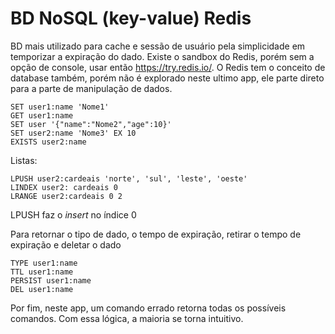 # BD NoSQL (key-value) Redis

BD mais utilizado para cache e sessão de usuário pela simplicidade em temporizar a expiração do dado.
Existe o sandbox do Redis, porém sem a opção de console, usar então https://try.redis.io/.
O Redis tem o conceito de database também, porém não é explorado neste ultimo app, ele parte direto para a parte de manipulação de dados.
~~~
SET user1:name 'Nome1'
GET user1:name
SET user '{"name":"Nome2","age":10}'
SET user2:name 'Nome3' EX 10
EXISTS user2:name
~~~

Listas:
~~~
LPUSH user2:cardeais 'norte', 'sul', 'leste', 'oeste'
LINDEX user2: cardeais 0
LRANGE user2:cardeais 0 2
~~~
LPUSH faz o *insert* no índice 0

Para retornar o tipo de dado, o tempo de expiração, retirar o tempo de expiração e deletar o dado
~~~
TYPE user1:name
TTL user1:name
PERSIST user1:name
DEL user1:name
~~~

Por fim, neste app, um comando errado retorna todas os possíveis comandos. Com essa lógica, a maioria se torna intuitivo. 
